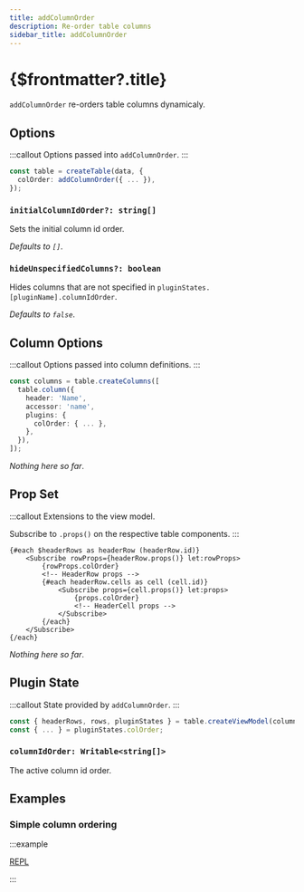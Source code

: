 ```yaml
---
title: addColumnOrder
description: Re-order table columns
sidebar_title: addColumnOrder
---
```


<script>
  import { useHljs } from '$lib/utils/useHljs';
  useHljs('ts');
</script>

# {$frontmatter?.title}

`addColumnOrder` re-orders table columns dynamicaly.

## Options

:::callout
Options passed into `addColumnOrder`.
:::

```ts {3}
const table = createTable(data, {
  colOrder: addColumnOrder({ ... }),
});
```

### `initialColumnIdOrder?: string[]`

Sets the initial column id order.

_Defaults to `[]`_.

### `hideUnspecifiedColumns?: boolean`

Hides columns that are not specified in `pluginStates.[pluginName].columnIdOrder`.

_Defaults to `false`_.

## Column Options

:::callout
Options passed into column definitions.
:::

```ts {7}
const columns = table.createColumns([
  table.column({
    header: 'Name',
    accessor: 'name',
    plugins: {
      colOrder: { ... },
    },
  }),
]);
```

_Nothing here so far_.

## Prop Set

:::callout
Extensions to the view model.

Subscribe to `.props()` on the respective table components.
:::

```svelte
{#each $headerRows as headerRow (headerRow.id)}
    <Subscribe rowProps={headerRow.props()} let:rowProps>
        {rowProps.colOrder}
        <!-- HeaderRow props -->
        {#each headerRow.cells as cell (cell.id)}
            <Subscribe props={cell.props()} let:props>
                {props.colOrder}
                <!-- HeaderCell props -->
            </Subscribe>
        {/each}
    </Subscribe>
{/each}
```

_Nothing here so far_.

## Plugin State

:::callout
State provided by `addColumnOrder`.
:::

```ts {3}
const { headerRows, rows, pluginStates } = table.createViewModel(columns);
const { ... } = pluginStates.colOrder;
```

### `columnIdOrder: Writable<string[]>`

The active column id order.

## Examples

### Simple column ordering

:::example

[REPL](https://svelte.dev/repl/252964399eff408587ef164357aeb174?version=3.48.0)

<script>
  import SimpleColumnOrderDemo from './SimpleColumnOrderDemo.svelte'
</script>
<SimpleColumnOrderDemo />

:::
